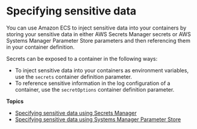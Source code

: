 # Specifying sensitive data<a name="specifying-sensitive-data"></a>

You can use Amazon ECS to inject sensitive data into your containers by storing your sensitive data in either AWS Secrets Manager secrets or AWS Systems Manager Parameter Store parameters and then referencing them in your container definition\.

Secrets can be exposed to a container in the following ways:
+ To inject sensitive data into your containers as environment variables, use the `secrets` container definition parameter\.
+ To reference sensitive information in the log configuration of a container, use the `secretOptions` container definition parameter\.

**Topics**
+ [Specifying sensitive data using Secrets Manager](specifying-sensitive-data-secrets.md)
+ [Specifying sensitive data using Systems Manager Parameter Store](specifying-sensitive-data-parameters.md)
